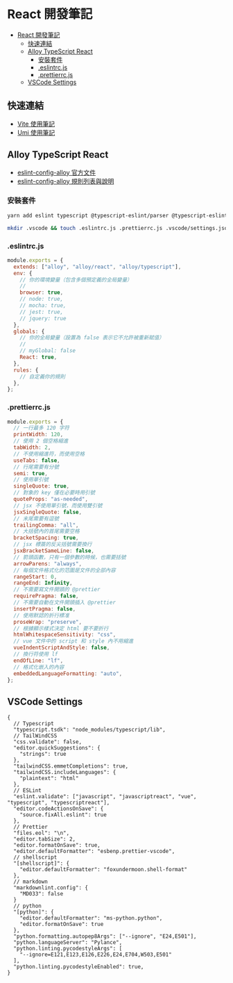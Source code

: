 # React 開發筆記

- [React 開發筆記](#react-開發筆記)
  - [快速連結](#快速連結)
  - [Alloy TypeScript React](#alloy-typescript-react)
    - [安裝套件](#安裝套件)
    - [.eslintrc.js](#eslintrcjs)
    - [.prettierrc.js](#prettierrcjs)
  - [VSCode Settings](#vscode-settings)

## 快速連結

- [Vite 使用筆記](vite.md)
- [Umi 使用筆記](umi.md)

## Alloy TypeScript React

- [eslint-config-alloy 官方文件](https://github.com/AlloyTeam/eslint-config-alloy/blob/master/README.zh-CN.md)
- [eslint-config-alloy 規則列表與說明](https://alloyteam.github.io/eslint-config-alloy/)

### 安裝套件

```bash
yarn add eslint typescript @typescript-eslint/parser @typescript-eslint/eslint-plugin eslint-plugin-react eslint-config-alloy --dev
```

```bash
mkdir .vscode && touch .eslintrc.js .prettierrc.js .vscode/settings.json
```

### .eslintrc.js

```js
module.exports = {
  extends: ["alloy", "alloy/react", "alloy/typescript"],
  env: {
    // 你的環境變量（包含多個預定義的全局變量）
    //
    browser: true,
    // node: true,
    // mocha: true,
    // jest: true,
    // jquery: true
  },
  globals: {
    // 你的全局變量（設置為 false 表示它不允許被重新賦值）
    //
    // myGlobal: false
    React: true,
  },
  rules: {
    // 自定義你的規則
  },
};
```

### .prettierrc.js

```js
module.exports = {
  // 一行最多 120 字符
  printWidth: 120,
  // 使用 2 個空格縮進
  tabWidth: 2,
  // 不使用縮進符，而使用空格
  useTabs: false,
  // 行尾需要有分號
  semi: true,
  // 使用單引號
  singleQuote: true,
  // 對象的 key 僅在必要時用引號
  quoteProps: "as-needed",
  // jsx 不使用單引號，而使用雙引號
  jsxSingleQuote: false,
  // 末尾需要有逗號
  trailingComma: "all",
  // 大括號內的首尾需要空格
  bracketSpacing: true,
  // jsx 標簽的反尖括號需要換行
  jsxBracketSameLine: false,
  // 箭頭函數，只有一個參數的時候，也需要括號
  arrowParens: "always",
  // 每個文件格式化的范圍是文件的全部內容
  rangeStart: 0,
  rangeEnd: Infinity,
  // 不需要寫文件開頭的 @prettier
  requirePragma: false,
  // 不需要自動在文件開頭插入 @prettier
  insertPragma: false,
  // 使用默認的折行標准
  proseWrap: "preserve",
  // 根據顯示樣式決定 html 要不要折行
  htmlWhitespaceSensitivity: "css",
  // vue 文件中的 script 和 style 內不用縮進
  vueIndentScriptAndStyle: false,
  // 換行符使用 lf
  endOfLine: "lf",
  // 格式化嵌入的內容
  embeddedLanguageFormatting: "auto",
};
```

## VSCode Settings

```jsonc
{
  // Typescript
  "typescript.tsdk": "node_modules/typescript/lib",
  // TailWindCSS
  "css.validate": false,
  "editor.quickSuggestions": {
    "strings": true
  },
  "tailwindCSS.emmetCompletions": true,
  "tailwindCSS.includeLanguages": {
    "plaintext": "html"
  },
  // ESLint
  "eslint.validate": ["javascript", "javascriptreact", "vue", "typescript", "typescriptreact"],
  "editor.codeActionsOnSave": {
    "source.fixAll.eslint": true
  },
  // Prettier
  "files.eol": "\n",
  "editor.tabSize": 2,
  "editor.formatOnSave": true,
  "editor.defaultFormatter": "esbenp.prettier-vscode",
  // shellscript
  "[shellscript]": {
    "editor.defaultFormatter": "foxundermoon.shell-format"
  },
  // markdown
  "markdownlint.config": {
    "MD033": false
  }
  // python
  "[python]": {
    "editor.defaultFormatter": "ms-python.python",
    "editor.formatOnSave": true
  },
  "python.formatting.autopep8Args": ["--ignore", "E24,E501"],
  "python.languageServer": "Pylance",
  "python.linting.pycodestyleArgs": [
    "--ignore=E121,E123,E126,E226,E24,E704,W503,E501"
  ],
  "python.linting.pycodestyleEnabled": true,
}
```
